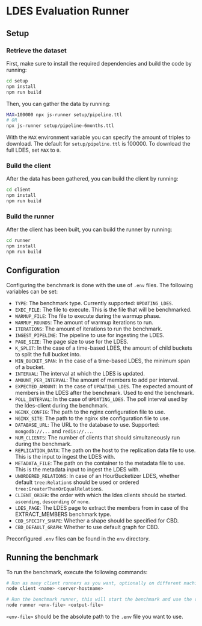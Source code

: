 # LDES Evaluation Runner

## Setup

### Retrieve the dataset

First, make sure to install the required dependencies and build the code by running:

```bash
cd setup
npm install
npm run build
```

Then, you can gather the data by running:

```bash
MAX=100000 npx js-runner setup/pipeline.ttl
# OR
npx js-runner setup/pipeline-6months.ttl
```

With the `MAX` environment variable you can specify the amount of triples to download. The default for `setup/pipeline.ttl` is 100000.
To download the full LDES, set `MAX` to `0`.


### Build the client

After the data has been gathered, you can build the client by running:

```bash
cd client
npm install
npm run build
```


### Build the runner

After the client has been built, you can build the runner by running:

```bash
cd runner
npm install
npm run build
```


## Configuration

Configuring the benchmark is done with the use of `.env` files.
The following variables can be set:

- `TYPE`: The benchmark type. Currently supported: `UPDATING_LDES`.
- `EXEC_FILE`: The file to execute. This is the file that will be benchmarked.
- `WARMUP_FILE`: The file to execute during the warmup phase.
- `WARMUP_ROUNDS`: The amount of warmup iterations to run.
- `ITERATIONS`: The amount of iterations to run the benchmark.
- `INGEST_PIPELINE`: The pipeline to use for ingesting the LDES.
- `PAGE_SIZE`: The page size to use for the LDES.
- `K_SPLIT`: In the case of a time-based LDES, the amount of child buckets to split the full bucket into.
- `MIN_BUCKET_SPAN`: In the case of a time-based LDES, the minimum span of a bucket.
- `INTERVAL`: The interval at which the LDES is updated.
- `AMOUNT_PER_INTERVAL`: The amount of members to add per interval.
- `EXPECTED_AMOUNT`: In the case of `UPDATING_LDES`. The expected amount of members in the LDES after the benchmark.
  Used to end the benchmark.
- `POLL_INTERVAL`: In the case of `UPDATING_LDES`. The poll interval used by the ldes-client during the benchmark.
- `NGINX_CONFIG`: The path to the nginx configuration file to use.
- `NGINX_SITE`: The path to the nginx site configuration file to use.
- `DATABASE_URL`: The URL to the database to use. Supported: `mongodb://...` and `redis://...`.
- `NUM_CLIENTS`: The number of clients that should simultaneously run during the benchmark.
- `REPLICATION_DATA`: The path on the host to the replication data file to use. This is the input to ingest the LDES with.
- `METADATA_FILE`: The path on the container to the metadata file to use. This is the metadata input to ingest the LDES with.
- `UNORDERED_RELATIONS`: In case of an HourBucketizer LDES, whether default `tree:Relation`s should be used or ordered `tree:GreaterThanOrEqualRelation`s.
- `CLIENT_ORDER`: the order with which the ldes clients should be started. `ascending`, `descending` or `none`.
- `LDES_PAGE`: The LDES page to extract the members from in case of the EXTRACT_MEMBERS benchmark type.
- `CBD_SPECIFY_SHAPE`: Whether a shape should be specified for CBD.
- `CBD_DEFAULT_GRAPH`: Whether to use default graph for CBD.

Preconfigured `.env` files can be found in the `env` directory.


## Running the benchmark

To run the benchmark, execute the following commands:

```bash
# Run as many client runners as you want, optionally on different machines.
node client <name> <server-hostname>

# Run the benchmark runner, this will start the benchmark and use the client runners.
node runner <env-file> <output-file>
```

`<env-file>` should be the absolute path to the `.env` file you want to use.
